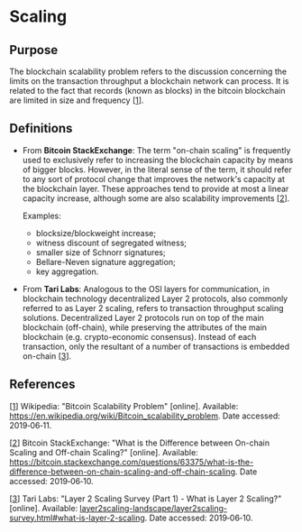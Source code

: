 # Scaling

## Purpose

The blockchain scalability problem refers to the discussion concerning the limits on the transaction throughput a 
blockchain network can process. It is related to the fact that records (known as blocks) in the bitcoin blockchain are 
limited in size and frequency [[1]].

## Definitions

- From **Bitcoin StackExchange**: The term "on-chain scaling" is frequently used to exclusively refer to 
  increasing the blockchain capacity by means of bigger blocks. However, in the literal sense of the term, it should refer 
  to any sort of protocol change that improves the network's capacity at the blockchain layer. These approaches tend to 
  provide at most a linear capacity increase, although some are also scalability improvements [[2]].

  Examples:

  - blocksize/blockweight increase;
  - witness discount of segregated witness;
  - smaller size of Schnorr signatures;
  - Bellare-Neven signature aggregation;
  - key aggregation.

- From **Tari Labs**: 
  Analogous to the OSI layers for communication, in blockchain technology decentralized Layer 2 protocols, also commonly 
  referred to as Layer 2 scaling, refers to transaction throughput scaling solutions. Decentralized Layer 2 protocols run 
  on top of the main blockchain (off-chain), while preserving the attributes of the main blockchain (e.g. crypto-economic 
  consensus). Instead of each transaction, only the resultant of a number of transactions is embedded on-chain [[3]].

## References

[[1]] Wikipedia: "Bitcoin Scalability Problem" [online]. Available: <https://en.wikipedia.org/wiki/Bitcoin_scalability_problem>. 
Date accessed: 2019&#8209;06&#8209;11.

[1]: https://en.wikipedia.org/wiki/Bitcoin_scalability_problem
"Bitcoin Scalability Problem"

[[2]] Bitcoin StackExchange: "What is the Difference between On-chain Scaling and Off-chain Scaling?" [online]. 
Available: <https://bitcoin.stackexchange.com/questions/63375/what-is-the-difference-between-on-chain-scaling-and-off-chain-scaling>. 
Date accessed: 2019&#8209;06&#8209;10.

[2]: https://bitcoin.stackexchange.com/questions/63375/what-is-the-difference-between-on-chain-scaling-and-off-chain-scaling
"What is the Difference between On-chain 
Scaling and Off-chain Scaling?"

[[3]] Tari Labs: "Layer 2 Scaling Survey (Part 1) - What is Layer 2 Scaling?" [online]. 
Available: [layer2scaling-landscape/layer2scaling-survey.html#what-is-layer-2-scaling](layer2scaling-landscape/layer2scaling-survey.html#what-is-layer-2-scaling). 
Date accessed: 2019&#8209;06&#8209;10.

[3]: layer2scaling-landscape/layer2scaling-survey.html#what-is-layer-2-scaling
"Layer 2 Scaling Survey (Part 1) - 
What is Layer 2 Scaling?"